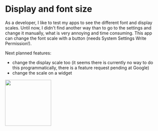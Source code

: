 # Display and font size

As a developer, I like to test my apps to see the different font and display scales. 
Until now, I didn't find another way than to go to the settings and change it manually, what is very annoying and time consuming.
This app can change the font scale with a button (needs System Settings Write Permission!). 

Next planned features:
- change the display scale too (it seems there is currently no way to do this programmatically, there is a feature request pending at Google)
- change the scale on a widget

<img src="hhttps://github.com/bytesculptor/display-and-font-size/tree/master/images/screenshot.png" width="150">

